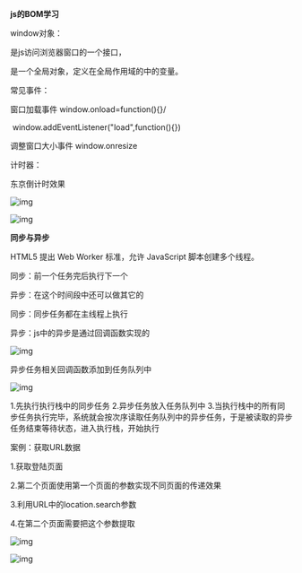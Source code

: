 **js的BOM学习**

window对象：

是js访问浏览器窗口的一个接口，

是一个全局对象，定义在全局作用域的中的变量。

常见事件：

窗口加载事件  window.onload=function(){}/

​            window.addEventListener("load",function(){})

调整窗口大小事件  window.onresize

 

计时器：

东京倒计时效果

![img](file:///C:\Users\SHAY\AppData\Local\Temp\ksohtml1416\wps7.jpg) 

![img](file:///C:\Users\SHAY\AppData\Local\Temp\ksohtml1416\wps8.jpg) 

**同步与异步**

HTML5 提出 Web Worker 标准，允许 JavaScript 脚本创建多个线程。

同步：前一个任务完后执行下一个

异步：在这个时间段中还可以做其它的

同步：同步任务都在主线程上执行

异步：js中的异步是通过回调函数实现的

![img](file:///C:\Users\SHAY\AppData\Local\Temp\ksohtml1416\wps9.jpg) 

异步任务相关回调函数添加到任务队列中

![img](file:///C:\Users\SHAY\AppData\Local\Temp\ksohtml1416\wps10.jpg) 

1.先执行执行栈中的同步任务
2.异步任务放入任务队列中
3.当执行栈中的所有同步任务执行完毕，系统就会按次序读取任务队列中的异步任务，于是被读取的异步任务结束等待状态，进入执行栈，开始执行

 

案例：获取URL数据

1.获取登陆页面

2.第二个页面使用第一个页面的参数实现不同页面的传递效果

3.利用URL中的location.search参数

4.在第二个页面需要把这个参数提取

![img](file:///C:\Users\SHAY\AppData\Local\Temp\ksohtml1416\wps11.jpg) 

![img](file:///C:\Users\SHAY\AppData\Local\Temp\ksohtml1416\wps12.jpg) 

 

 